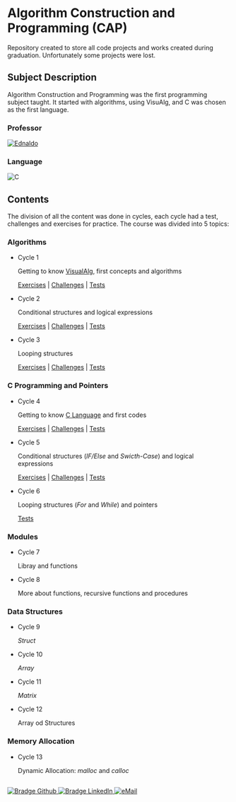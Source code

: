 # Algorithm Construction and Programming (CAP)

Repository created to store all code projects and works created during graduation. Unfortunately some projects were lost.

## Subject Description

Algorithm Construction and Programming was the first programming subject taught. It started with algorithms, using VisuAlg, and C was chosen as the first language.

### Professor
[![Ednaldo](https://img.shields.io/badge/Ednaldo_Brigante_Pizzolato-%2300599C.svg?style=for-the-badge&logo=GoogleScholar&logoColor=white)](https://site.dc.ufscar.br/docente/5cd02f6968371e00162127f6)

### Language
![C](https://img.shields.io/badge/c-DA1F26?style=for-the-badge&logo=c&logoColor=white)


## Contents
The division of all the content was done in cycles, each cycle had a test, challenges and exercises for practice. The course was divided into 5 topics:

### Algorithms
* Cycle 1

    Getting to know [VisualAlg](https://visualg3.com.br), first concepts and algorithms

    [Exercises](Exercises/Cycle%201/) | [Challenges](Challenges/Cycle%201/) | [Tests](Tests/Cycle%201/)
* Cycle 2
    
    Conditional structures and logical expressions

    [Exercises](Exercises/Cycle%202/) | [Challenges](Challenges/Cycle%202/) | [Tests](Tests/Cycle%202/)
* Cycle 3

    Looping structures

    [Exercises](Exercises/Cycle%203/) | [Challenges](Challenges/Cycle%203/) | [Tests](Tests/Cycle%203/)

### C Programming and Pointers
* Cycle 4

    Getting to know [C Language](https://en.wikipedia.org/wiki/C_(programming_language)) and first codes

    [Exercises](Exercises/Cycle%204/) | [Challenges](Challenges/Cycle%204/) | [Tests](Tests/Cycle%204/)
* Cycle 5

    Conditional structures (*IF/Else* and *Swicth-Case*) and logical expressions

    [Exercises](Exercises/Cycle%205/) | [Challenges](Challenges/Cycle%205/) | [Tests](Tests/Cycle%205/) 
* Cycle 6

    Looping structures (*For* and *While*) and pointers

    [Tests](Tests/Cycle%206/) 
  
### Modules
* Cycle 7

    Libray and functions
* Cycle 8

    More about functions, recursive functions and procedures

### Data Structures
* Cycle 9

    *Struct*
* Cycle 10

    *Array*
* Cycle 11

    *Matrix*
* Cycle 12

    Array od Structures

### Memory Allocation
* Cycle 13

    Dynamic Allocation: *malloc* and *calloc*

  ##

<div> 
    <a href="https://github.com/jorgeprj" target="_blank">
        <img src="https://img.shields.io/badge/-Github-000?logo=github&style=for-the-badge&logoColor=white" alt="Bradge Github" />
    </a>
    <a href="https://www.linkedin.com/in/jorgeprj" target="_blank">
        <img src="https://img.shields.io/badge/-LinkedIn-0077B5?logo=linkedin&style=for-the-badge&logoColor=white" alt="Bradge LinkedIn" />
    </a>
    <a href="mailto:jorgeprj2020@gmail.com-">
        <img alt="eMail" src="https://img.shields.io/badge/jorgeprj2020@gmail.com-D14836?style=for-the-badge&logo=gmail&logoColor=white" />
    </a>
</p>
